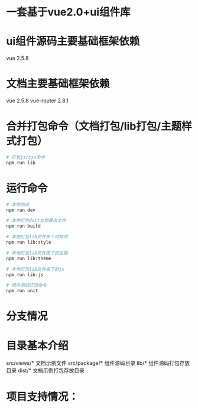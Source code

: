 # 一套基于vue2.0+ui组件库

# ui组件源码主要基础框架依赖
vue 2.5.8

# 文档主要基础框架依赖
vue 2.5.8
vue-router 2.8.1

# 合并打包命令（文档打包/lib打包/主题样式打包）

``` bash
# 打包js/css命令
npm run lib
```

# 运行命令

``` bash
# 本地测试
npm run dev

# 本地打包dsit文档静态文件
npm run build

# 本地打包lib文件夹下的样式
npm run lib:style

# 本地打包lib文件夹下的主题
npm run lib:theme

# 本地打包lib文件夹下的js
npm run lib:js

# 组件测试打包命令
npm run unit

```

# 分支情况


# 目录基本介绍
src/views/* 文档示例文件
src/package/* 组件源码目录
lib/* 组件源码打包存放目录
dist/* 文档示例打包存放目录

# 项目支持情况：
  